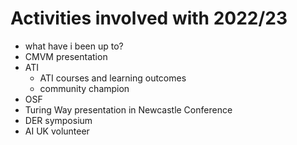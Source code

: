# Activities involved with 2022/23

- what have i been up to? 
- CMVM presentation
- ATI
  - ATI courses and learning outcomes
  - community champion
- OSF
- Turing Way presentation in Newcastle Conference
- DER symposium
- AI UK volunteer
